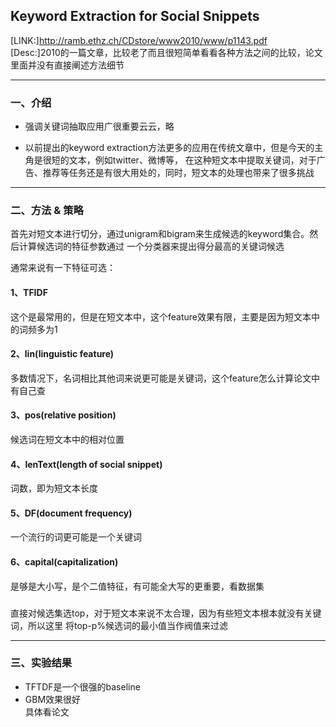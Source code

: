 ## Keyword Extraction for Social Snippets  
[LINK:]http://ramb.ethz.ch/CDstore/www2010/www/p1143.pdf  
[Desc:]2010的一篇文章，比较老了而且很短简单看看各种方法之间的比较，论文里面并没有直接阐述方法细节  

-----

### 一、介绍  

- 强调关键词抽取应用广很重要云云，略  

- 以前提出的keyword extraction方法更多的应用在传统文章中，但是今天的主角是很短的文本，例如twitter、微博等，
在这种短文本中提取关键词，对于广告、推荐等任务还是有很大用处的，同时，短文本的处理也带来了很多挑战    

---- 


### 二、方法 & 策略  
首先对短文本进行切分，通过unigram和bigram来生成候选的keyword集合。然后计算候选词的特征参数通过
一个分类器来提出得分最高的关键词候选  

通常来说有一下特征可选：  
#### 1、TFIDF   
这个是最常用的，但是在短文本中，这个feature效果有限，主要是因为短文本中的词频多为1    

#### 2、lin(linguistic feature)
多数情况下，名词相比其他词来说更可能是关键词，这个feature怎么计算论文中有自己查   
 
#### 3、pos(relative position)  
候选词在短文本中的相对位置  

#### 4、lenText(length of social snippet)  
词数，即为短文本长度  

#### 5、DF(document frequency)  
一个流行的词更可能是一个关键词    

#### 6、capital(capitalization)  
是够是大小写，是个二值特征，有可能全大写的更重要，看数据集  


###  

直接对候选集选top，对于短文本来说不太合理，因为有些短文本根本就没有关键词，所以这里
将top-p%候选词的最小值当作阀值来过滤   


-----

### 三、实验结果  
- TFTDF是一个很强的baseline  
- GBM效果很好  
具体看论文  

  


    